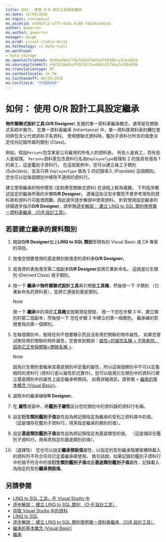 ```yaml
---
title: 如何： 使用 O-R 設計工具設定繼承
ms.date: 11/04/2016
ms.topic: conceptual
ms.assetid: e594af12-e777-434a-bc08-7dd2dac84cdc
author: gewarren
ms.author: gewarren
manager: douge
ms.prod: visual-studio-dev15
ms.technology: vs-data-tools
ms.workload:
- data-storage
ms.openlocfilehash: bb0be89627f5e7e95d7d45ebfb938bca3e4a982b
ms.sourcegitcommit: e9d1018a01af62c3dc5aeb6b325faba7e20bd496
ms.translationtype: MT
ms.contentlocale: zh-TW
ms.lasthandoff: 06/28/2018
ms.locfileid: "37089260"
---
```

# <a name="how-to-configure-inheritance-by-using-the-or-designer"></a>如何： 使用 O/R 設計工具設定繼承
**物件關聯式設計工具**(**O/R Designer**) 支援的單一資料表繼承概念，通常是在關聯式系統中實作。 在單一資料表繼承 (Inheritance) 中，單一資料庫資料表的欄位會同時包含父代資訊和子系資料。 使用關聯式資料時，鑑別子資料行所含的值會決定任何記錄所屬的類別 (Class)。

例如，假設`Persons`包含某家公司雇用的所有人的資料表。 有些人是員工，而有些人是經理。 `Persons`資料表包含資料行名為`EmployeeType`經理和 2 的值具有值為 1 的員工，這是鑑別子資料行。 在這個案例中，您可以建立員工子類別 (Subclass)，並且只將 `EmployeeType` 值為 2 的記錄填入 (Populate) 這個類別。 您也可以從每個類別中移除不適用的資料行。

建立使用繼承的物件模型 (並對應至關聯式資料) 在過程上較為複雜。 下列程序概述設定的繼承所需的步驟**O/R Designer**。 遵循這些泛型步驟而不會參考現有的資料表和資料行可能很困難，因此提供逐步解說中使用資料。 針對使用設定繼承的詳細逐步指示**O/R Designer**，請參閱[逐步解說： 建立 LINQ to SQL 類別使用單一資料表繼承 （O/R 設計工具）](../data-tools/walkthrough-creating-linq-to-sql-classes-by-using-single-table-inheritance-o-r-designer.md)。

## <a name="to-create-inherited-data-classes"></a>若要建立繼承的資料類別

1.  開啟**O/R Designer**加上**LINQ to SQL 類別**至現有的 Visual Basic 或 C# 專案的項目。

2.  拖曳您想要使用的基底類別拖曳至的資料表**O/R Designer**。

3.  拖曳資料表拖曳至第二個副本**O/R Designer**並將它重新命名。 這就是衍生類別 (Derived Class) 或子類別。

4.  按一下 **繼承**中**物件關聯式設計工具**索引標籤**工具箱**，然後按一下 子類別 （已重新命名的資料表），並將它連接到基底類別。

    > [!NOTE]
    >  按一下 **繼承**中的項目**工具箱**並放開滑鼠按鈕、 按一下您在步驟 3 中，建立類別的第二個副本，然後按一下 您在步驟 2 中建立的第一個類別。 繼承線的箭號會指向第一個類別。

5.  在每個類別中，刪除任何不想要顯示而且沒有用於關聯的物件屬性。 如果您嘗試刪除用於關聯的物件屬性，您會收到錯誤：[屬性\<的屬性名稱 > 不能刪除，因為它正參與關聯\<關聯名稱 >](../data-tools/the-property-property-name-cannot-be-deleted-because-it-is-participating-in-the-association-association-name.md).

    > [!NOTE]
    >  因為衍生類別會繼承其基底類別中定義的屬性，所以這兩個類別中不可以定義相同的資料行  (資料行是以屬性形式實作)。您可以啟用衍生類別中的資料行建立基底類別中的屬性上設定繼承修飾詞。 如需詳細資訊，請參閱 <<c0> [ 繼承的基本概念 (Visual Basic)](/dotnet/visual-basic/programming-guide/language-features/objects-and-classes/inheritance-basics)。

6.  選取中的繼承線**O/R Designer**。

7.  在 **屬性**視窗中，將**鑑別子屬性**區分您的類別中的資料錄的資料行名稱。

8.  設定**衍生類別鑑別子值**屬性設為將記錄指定為繼承的型別之資料庫中的值。 （這是儲存在鑑別子資料行，用來指定繼承的類別的值）。

9. 設定**基底類別鑑別子值**屬性設為將記錄指定為基底類型的值。 （這是儲存在鑑別子資料行，用來將指定的基底類別的值）。

10. （選擇性） 您也可以設定**繼承預設值**屬性，以指定的型別繼承階層架構時載入的資料列不符合任何已定義繼承碼使用。 換句話說，如果記錄的鑑別子資料行中的值不符合中的值**衍生類別鑑別子值**或是**基底類別鑑別子值**屬性，記錄載入為指定的型別**繼承預設值**。

## <a name="see-also"></a>另請參閱

- [LINQ to SQL 工具，在 Visual Studio 中](../data-tools/linq-to-sql-tools-in-visual-studio2.md)
- [逐步解說： 建立 LINQ to SQL 類別 （O-R 設計工具）](how-to-create-linq-to-sql-classes-mapped-to-tables-and-views-o-r-designer.md)
- [存取 Visual Studio 中的資料](../data-tools/accessing-data-in-visual-studio.md)
- [LINQ to SQL](/dotnet/framework/data/adonet/sql/linq/index)
- [逐步解說： 建立 LINQ to SQL 類別使用單一資料表繼承 （O/R 設計工具）](../data-tools/walkthrough-creating-linq-to-sql-classes-by-using-single-table-inheritance-o-r-designer.md)
- [繼承的基本概念 (Visual Basic)](/dotnet/visual-basic/programming-guide/language-features/objects-and-classes/inheritance-basics)
- [繼承](/dotnet/csharp/programming-guide/classes-and-structs/inheritance)
